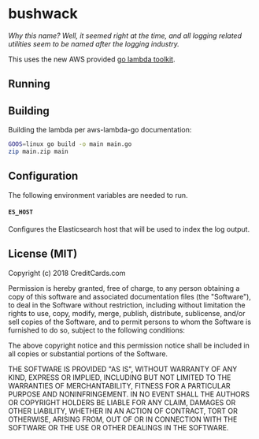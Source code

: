 # bushwack

*Why this name? Well, it seemed right at the time, and all logging related utilities seem to be named after the logging industry.*

This uses the new AWS provided [go lambda toolkit](https://github.com/aws/aws-lambda-go).

## Running


## Building

Building the lambda per aws-lambda-go documentation:


```bash
GOOS=linux go build -o main main.go
zip main.zip main
```

## Configuration

The following environment variables are needed to run.

#### `ES_HOST`

Configures the Elasticsearch host that will be used to index the log output.

## License (MIT)

Copyright (c) 2018 CreditCards.com

Permission is hereby granted, free of charge, to any person obtaining a copy
of this software and associated documentation files (the "Software"), to deal
in the Software without restriction, including without limitation the rights
to use, copy, modify, merge, publish, distribute, sublicense, and/or sell
copies of the Software, and to permit persons to whom the Software is
furnished to do so, subject to the following conditions:

The above copyright notice and this permission notice shall be included in all
copies or substantial portions of the Software.

THE SOFTWARE IS PROVIDED "AS IS", WITHOUT WARRANTY OF ANY KIND, EXPRESS OR
IMPLIED, INCLUDING BUT NOT LIMITED TO THE WARRANTIES OF MERCHANTABILITY,
FITNESS FOR A PARTICULAR PURPOSE AND NONINFRINGEMENT. IN NO EVENT SHALL THE
AUTHORS OR COPYRIGHT HOLDERS BE LIABLE FOR ANY CLAIM, DAMAGES OR OTHER
LIABILITY, WHETHER IN AN ACTION OF CONTRACT, TORT OR OTHERWISE, ARISING FROM,
OUT OF OR IN CONNECTION WITH THE SOFTWARE OR THE USE OR OTHER DEALINGS IN THE
SOFTWARE.
